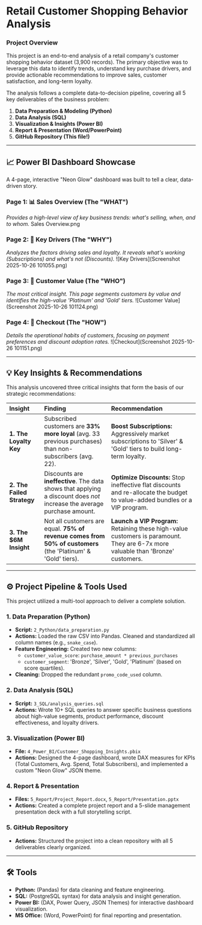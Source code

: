 # Retail Customer Shopping Behavior Analysis

### Project Overview

This project is an end-to-end analysis of a retail company's customer shopping behavior dataset (3,900 records). The primary objective was to leverage this data to identify trends, understand key purchase drivers, and provide actionable recommendations to improve sales, customer satisfaction, and long-term loyalty.

The analysis follows a complete data-to-decision pipeline, covering all 5 key deliverables of the business problem:
1.  **Data Preparation & Modeling (Python)**
2.  **Data Analysis (SQL)**
3.  **Visualization & Insights (Power BI)**
4.  **Report & Presentation (Word/PowerPoint)**
5.  **GitHub Repository (This file!)**

---

## 📈 Power BI Dashboard Showcase

A 4-page, interactive "Neon Glow" dashboard was built to tell a clear, data-driven story.

### **Page 1: 📊 Sales Overview (The "WHAT")**
*Provides a high-level view of key business trends: what's selling, when, and to whom.*
Sales Overview.png

### **Page 2: 🎯 Key Drivers (The "WHY")**
*Analyzes the factors driving sales and loyalty. It reveals what's working (Subscriptions) and what's not (Discounts).*
![Key Drivers](Screenshot 2025-10-26 101055.png)

### **Page 3: 👑 Customer Value (The "WHO")**
*The most critical insight. This page segments customers by value and identifies the high-value 'Platinum' and 'Gold' tiers.*
![Customer Value](Screenshot 2025-10-26 101124.png)

### **Page 4: 🛒 Checkout (The "HOW")**
*Details the operational habits of customers, focusing on payment preferences and discount adoption rates.*
![Checkout](Screenshot 2025-10-26 101151.png)

---

## 💡 Key Insights & Recommendations

This analysis uncovered three critical insights that form the basis of our strategic recommendations:

| Insight | Finding | Recommendation |
| :--- | :--- | :--- |
| **1. The Loyalty Key** | Subscribed customers are **33% more loyal** (avg. 33 previous purchases) than non-subscribers (avg. 22). | **Boost Subscriptions:** Aggressively market subscriptions to 'Silver' & 'Gold' tiers to build long-term loyalty. |
| **2. The Failed Strategy** | Discounts are **ineffective**. The data shows that applying a discount does *not* increase the average purchase amount. | **Optimize Discounts:** Stop ineffective flat discounts and re-allocate the budget to value-added bundles or a VIP program. |
| **3. The $6M Insight** | Not all customers are equal. **75% of revenue comes from 50% of customers** (the 'Platinum' & 'Gold' tiers). | **Launch a VIP Program:** Retaining these high-value customers is paramount. They are 6-7x more valuable than 'Bronze' customers. |

---

## ⚙️ Project Pipeline & Tools Used

This project utilized a multi-tool approach to deliver a complete solution.

### 1. Data Preparation (Python)
* **Script:** `2_Python/data_preparation.py`
* **Actions:** Loaded the raw CSV into Pandas. Cleaned and standardized all column names (e.g., `snake_case`).
* **Feature Engineering:** Created two new columns:
    * `customer_value_score`: `purchase_amount * previous_purchases`
    * `customer_segment`: 'Bronze', 'Silver', 'Gold', 'Platinum' (based on score quartiles).
* **Cleaning:** Dropped the redundant `promo_code_used` column.

### 2. Data Analysis (SQL)
* **Script:** `3_SQL/analysis_queries.sql`
* **Actions:** Wrote 10+ SQL queries to answer specific business questions about high-value segments, product performance, discount effectiveness, and loyalty drivers.

### 3. Visualization (Power BI)
* **File:** `4_Power_BI/Customer_Shopping_Insights.pbix`
* **Actions:** Designed the 4-page dashboard, wrote DAX measures for KPIs (Total Customers, Avg. Spend, Total Subscribers), and implemented a custom "Neon Glow" JSON theme.

### 4. Report & Presentation
* **Files:** `5_Report/Project_Report.docx`, `5_Report/Presentation.pptx`
* **Actions:** Created a complete project report and a 5-slide management presentation deck with a full storytelling script.

### 5. GitHub Repository
* **Actions:** Structured the project into a clean repository with all 5 deliverables clearly organized.

---

## 🛠️ Tools
* **Python:** (Pandas) for data cleaning and feature engineering.
* **SQL:** (PostgreSQL syntax) for data analysis and insight generation.
* **Power BI:** (DAX, Power Query, JSON Themes) for interactive dashboard visualization.
* **MS Office:** (Word, PowerPoint) for final reporting and presentation.
